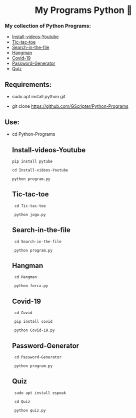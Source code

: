 <h1 align=center>My Programs Python 🐍</h1>

### My collection of Python Programs:
* <a href="#install-videos-youtube">Install-videos-Youtube</a>
* <a href='#tic-tac-toe'>Tic-tac-toe</a>
* <a href='#search-in-the-file'>Search-in-the-file</a>
* <a href='#hangman'>Hangman</a>
* <a href='#covid'>Covid-19</a>
* <a href='#password-generator'>Password-Generator</a>
* <a href='#quiz'>Quiz</a>
 
 ## Requirements:
 * sudo apt install python git
 
 * git clone https://github.com/GScripter/Python-Programs
 
 ## Use:
 * cd Python-Programs
 
    <h2 id="install-videos-youtube">Install-videos-Youtube</h2>

       pip install pytube
       
       cd Install-videos-Youtube
       
       python program.py

    <h2 id="tic-tac-toe">Tic-tac-toe</h2>

        cd Tic-tac-toe
        
        python jogo.py
    
    <h2 id="search-in-the-file">Search-in-the-file</h2>

        cd Search-in-the-file
        
        python program.py
    
    <h2 id="hangman">Hangman</h2>

        cd Hangman
        
        python forca.py
    
    <h2 id="covid-19">Covid-19</h2>

        cd Covid
        
        pip install covid
        
        python Covid-19.py
    
    <h2 id="password-generator">Password-Generator</h2>

        cd Password-Generator
          
        python program.py

    <h2 id="#quiz">Quiz</h2>

        sudo apt install espeak

        cd Quiz
          
        python quiz.py

